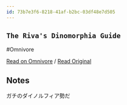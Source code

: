 ```yaml
---
id: 73b7e3f6-8218-41af-b2bc-03df48e7d505
---
```


## `The Riva's Dinomorphia Guide`
#Omnivore

[Read on Omnivore](https://omnivore.app/me/https-sites-google-com-view-the-rivas-dinomorphia-guide-home-aut-19222f27223) / [Read Original](https://sites.google.com/view/the-rivas-dinomorphia-guide/home?authuser=0)

## Notes

ガチのダイノルフィア勢だ


